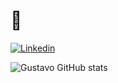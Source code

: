 #  👻
[![Linkedin](https://img.shields.io/badge/LinkedIn-0077B5?style=for-the-badge&logo=linkedin&logoColor=white)](https://www.linkedin.com/in/gustavo-francischini/)

![Gustavo GitHub stats](https://github-readme-stats.vercel.app/api?username=GustavoFrancischini&show_icons=true&theme=dark)
